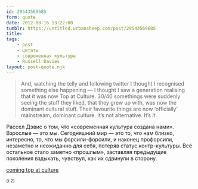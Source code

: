 ```yaml
---
id: 29543569685
form: quote
date: 2012-08-16 13:22:00
tumblr: https://untitled.urbansheep.com/post/29543569685
title: 
tags:
    - post
    - цитаты
    - современная культура
    - Russell Davies
layout: post-quote.njk
---
```


<blockquote>
And, watching the telly and following twitter I thought I recognised something else happening — I thought I saw a generation realising that it was now Top at Culture. 30/40 somethings were suddenly seeing the stuff they liked, that they grew up with, was now the dominant cultural stuff. Their favourite things are now &lsquo;officially&rsquo; mainstream, dominant culture. It&rsquo;s not alternative. It&rsquo;s <em>it</em>.
</blockquote>

<p>Рассел Дэвис о том, что «современная культура создана нами». Взрослые — это мы. Сегодняшний мир — это то, что нам близко, интересно, то, что мы форсили-форсили, и наконец профорсили, незаметно и неожиданно для себя, потеряв статус контр-культуры. Всё остальное стало заметно «прошлым», заставляя предыдущие поколения вздыхать, чувствуя, как их сдвинули в сторону.</p>

<p><a href="http://russelldavies.typepad.com/planning/2012/07/coming-top-at-culture.html">coming top at culture</a></p>

<p><small>(r.2)</small></p>
